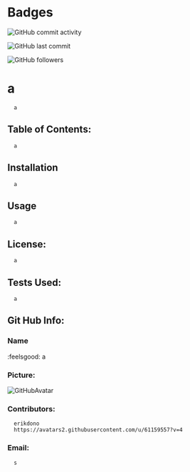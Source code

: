 
# Badges
![GitHub commit activity](https://img.shields.io/github/commit-activity/m/a/a)

![GitHub last commit](https://img.shields.io/github/last-commit/a/a)

![GitHub followers](https://img.shields.io/github/followers/a?style=social)


# a 

      a 

## Table of Contents:
      a 

## Installation
      a 

## Usage
      a 

## License:
      a 

## Tests Used:
      a 

## Git Hub Info:
### Name
  :feelsgood:  a
### Picture:
![GitHubAvatar](https://avatars2.githubusercontent.com/u/1410106?v=4) 

### Contributors: 
      erikdono
      https://avatars2.githubusercontent.com/u/61159557?v=4

### Email:
      s 

        